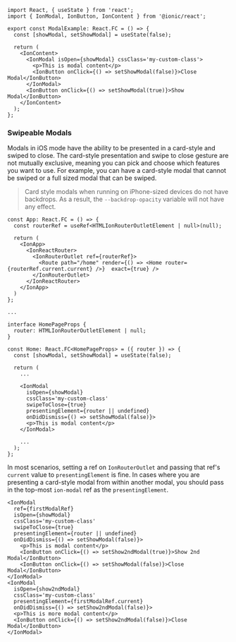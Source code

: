 ```tsx
import React, { useState } from 'react';
import { IonModal, IonButton, IonContent } from '@ionic/react';

export const ModalExample: React.FC = () => {
  const [showModal, setShowModal] = useState(false);

  return (
    <IonContent>
      <IonModal isOpen={showModal} cssClass='my-custom-class'>
        <p>This is modal content</p>
        <IonButton onClick={() => setShowModal(false)}>Close Modal</IonButton>
      </IonModal>
      <IonButton onClick={() => setShowModal(true)}>Show Modal</IonButton>
    </IonContent>
  );
};
```

### Swipeable Modals

Modals in iOS mode have the ability to be presented in a card-style and swiped to close. The card-style presentation and swipe to close gesture are not mutually exclusive, meaning you can pick and choose which features you want to use. For example, you can have a card-style modal that cannot be swiped or a full sized modal that can be swiped.

> Card style modals when running on iPhone-sized devices do not have backdrops. As a result, the `--backdrop-opacity` variable will not have any effect.

```tsx
const App: React.FC = () => {
  const routerRef = useRef<HTMLIonRouterOutletElement | null>(null);
  
  return (
    <IonApp>
      <IonReactRouter>
        <IonRouterOutlet ref={routerRef}>
          <Route path="/home" render={() => <Home router={routerRef.current.current} />}  exact={true} />
        </IonRouterOutlet>
      </IonReactRouter>
    </IonApp>
  )
};

...

interface HomePageProps {
  router: HTMLIonRouterOutletElement | null;
}

const Home: React.FC<HomePageProps> = ({ router }) => {
  const [showModal, setShowModal] = useState(false);
  
  return (
    ...
    
    <IonModal
      isOpen={showModal}
      cssClass='my-custom-class'
      swipeToClose={true}
      presentingElement={router || undefined}
      onDidDismiss={() => setShowModal(false)}>
      <p>This is modal content</p>
    </IonModal>
    
    ...
  );
};

```

In most scenarios, setting a ref on `IonRouterOutlet` and passing that ref's `current` value to `presentingElement` is fine. In cases where you are presenting a card-style modal from within another modal, you should pass in the top-most `ion-modal` ref as the `presentingElement`.

```tsx
<IonModal
  ref={firstModalRef}
  isOpen={showModal}
  cssClass='my-custom-class'
  swipeToClose={true}
  presentingElement={router || undefined}
  onDidDismiss={() => setShowModal(false)}>
    <p>This is modal content</p>
    <IonButton onClick={() => setShow2ndModal(true)}>Show 2nd Modal</IonButton>
    <IonButton onClick={() => setShowModal(false)}>Close Modal</IonButton>
</IonModal>
<IonModal
  isOpen={show2ndModal}
  cssClass='my-custom-class'
  presentingElement={firstModalRef.current}
  onDidDismiss={() => setShow2ndModal(false)}>
  <p>This is more modal content</p>
  <IonButton onClick={() => setShow2ndModal(false)}>Close Modal</IonButton>
</IonModal>
```
